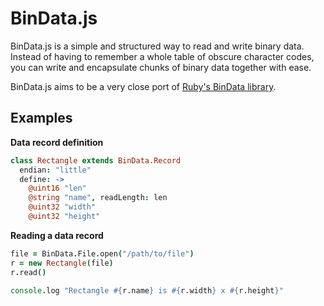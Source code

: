 # BinData.js

BinData.js is a simple and structured way to read and write binary data. Instead of having to remember a whole table of obscure character codes, you can write and encapsulate chunks of binary data together with ease.

BinData.js aims to be a very close port of [Ruby's BinData library](http://bindata.rubyforge.org/).

## Examples

**Data record definition**

``` coffeescript
class Rectangle extends BinData.Record
  endian: "little"
  define: ->
    @uint16 "len"
    @string "name", readLength: len
    @uint32 "width"
    @uint32 "height"
```

**Reading a data record**

``` coffeescript
file = BinData.File.open("/path/to/file")
r = new Rectangle(file)
r.read()

console.log "Rectangle #{r.name} is #{r.width} x #{r.height}"